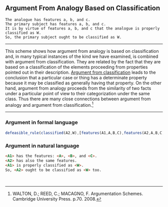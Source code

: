 ## Argument From Analogy Based on Classification

```
The analogue has features a, b, and c.
The primary subject has features a, b, and c.
It is by virtue of features a, b, and c that the analogue is properly classified as W.
So, the primary subject ought to be classified as W.
```

---

This scheme shows how argument from analogy is based on classification and, in many typical instances of the kind we have examined, is combined with argument from
classification. They are related by the fact that they are based on a classification of the elements proceeding from properties pointed out in their description. 
[Argument from classification](https://github.com/cadu08/Modeling_AS_Jason/blob/main/AS/ASfromC.md) leads to the conclusion that a particular case or thing has a determinate property because it may be classified as generally having that
property. On the other hand, argument from analogy proceeds from the similarity of two facts under a particular point of view to their categorization under the same
class. Thus there are many close connections between argument from analogy and argument from classification.[^1]

---

### Argument in formal language

```javascript
defeasible_rule(classified(A2,W),[features(A1,A,B,C),features(A2,A,B,C),classified(A1,W)])[as(from_analog_based_classification)].
```

### Argument in natural language

```html
<A1> has the features: <A>, <B>, and <C>. 
<A2> has also the same features.
<A1> is properly classified as <W>. 
So, <A2> ought to be classified as <W> too.
```

<br>

[^1]: WALTON, D.; REED, C.; MACAGNO, F. Argumentation Schemes. Cambridge University Press. p.70. 2008.
